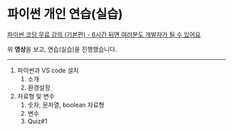 파이썬 개인 연습(실습)
=====================

[파이썬 코딩 무료 강의 (기본편) - 6시간 뒤면 여러분도 개발자가 될 수 있어요](https://www.youtube.com/watch?v=kWiCuklohdY&list=WL&index=1)

위 **영상**을 보고, 연습(실습)을 진행했습니다.


------------------------------------------
1. 파이썬과 VS code 설치
    1. 소개
    2. 환경설정
1. 자료형 및 변수
    1. 숫자, 문자열, boolean 자료형
    2. 변수
    3. Quiz#1
